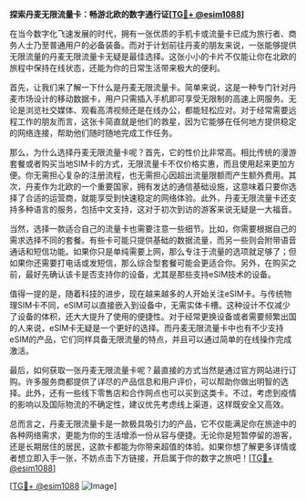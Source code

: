 **探索丹麦无限流量卡：畅游北欧的数字通行证[[TG💪+ @esim1088](https://t.me/s/esim1088)]**

在当今数字化飞速发展的时代，拥有一张优质的手机卡或流量卡已成为旅行者、商务人士乃至普通用户的必备装备。而对于计划前往丹麦的朋友来说，一张能够提供无限流量的丹麦无限流量卡无疑是最佳选择。这张小小的卡片不仅能让你在北欧的旅程中保持在线状态，还能为你的日常生活带来极大的便利。

首先，让我们来了解一下什么是丹麦无限流量卡。简单来说，这是一种专门针对丹麦市场设计的移动数据卡，用户只需插入手机即可享受无限制的高速上网服务。无论是浏览社交媒体、观看高清视频还是在线办公，都能轻松应对。对于经常需要远程工作的朋友而言，这张卡简直就是他们的救星，因为它能够在任何地方提供稳定的网络连接，帮助他们随时随地完成工作任务。

那么，为什么选择丹麦无限流量卡呢？首先，它的性价比非常高。相比传统的漫游套餐或者购买当地SIM卡的方式，无限流量卡不仅价格实惠，而且使用起来更加方便。你无需担心复杂的注册流程，也无需担心因超出流量限额而产生额外费用。其次，丹麦作为北欧的一个重要国家，拥有发达的通信基础设施，这意味着只要你选择了合适的运营商，就能享受到快速稳定的网络体验。此外，丹麦无限流量卡还支持多种语言的服务，包括中文支持，这对于初次到访的游客来说无疑是一大福音。

当然，选择一款适合自己的流量卡也需要注意一些细节。比如，你需要根据自己的需求选择不同的套餐。有些卡可能只提供基础的数据流量，而另一些则会附带语音通话和短信功能。如果你只是单纯需要上网，那么专注于流量的选项就足够了；但如果你还需要打电话或发短信，那么综合型套餐可能会更适合你。另外，在购买之前，最好先确认该卡是否支持你的设备，尤其是那些支持eSIM技术的设备。

值得一提的是，随着科技的进步，现在越来越多的人开始关注eSIM卡。与传统物理SIM卡不同，eSIM可以直接嵌入到设备中，无需实体卡槽。这种设计不仅减少了设备的体积，还大大提升了使用的便捷性。对于经常更换设备或者需要频繁出国的人来说，eSIM卡无疑是一个更好的选择。而丹麦无限流量卡中也有不少支持eSIM的产品，它们同样具备无限流量的特点，并且可以通过简单的在线操作完成激活。

最后，如何获取一张丹麦无限流量卡呢？最直接的方式当然是通过官方网站进行订购。许多服务商都提供了详尽的产品信息和用户评价，可以帮助你做出明智的选择。此外，还有一些线下零售店和合作网点也可以买到这类卡。不过，考虑到疫情的影响以及国际物流的不确定性，建议优先考虑线上渠道，这样既安全又高效。

总而言之，丹麦无限流量卡是一款极具吸引力的产品，它不仅能满足你在旅途中的各种网络需求，更能为你的生活增添一份从容与便捷。无论你是短暂停留的游客，还是长期居住的居民，这款卡都能为你带来超值的体验。如果你想了解更多详情或者想立即入手一张，不妨点击下方链接，开启属于你的数字之旅吧！[[TG💪+ @esim1088](https://t.me/s/esim1088)]

[[TG💪+ @esim1088](https://t.me/s/esim1088) ![Image](https://i.postimg.cc/4NQfJmqS/Snipaste-2025-05-13-00-14-12.png)]
